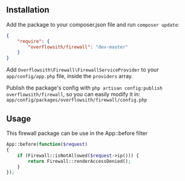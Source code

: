 ## Installation

Add the package to your composer.json file and run `composer update`:

```json
{
    "require": {
        "overflowsith/firewall": "dev-master"
    }
}
```

Add `Overflowsith\Firewall\FirewallServiceProvider` to your `app/config/app.php` file, inside the `providers` array.

Publish the package's config with `php artisan config:publish overflowsith/firewall`, so you can easily modify it in: `app/config/packages/overflowsith/firewall/config.php`

## Usage

This firewall package can be use in the App::before filter

```php
App::before(function($request)
{
    if (Firewall::isNotAllowed($request->ip())) {
        return Firewall::renderAccessDenied();
    }
});
```

